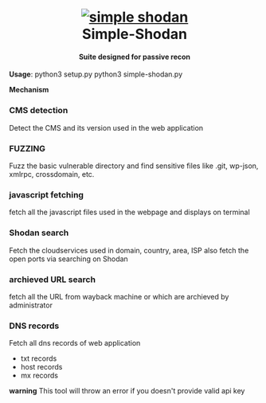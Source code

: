 <h1 align="center">
  <br>
  <a href="https://github.com/shellreaper/Simple-Shodan"><img src="https://avatars.githubusercontent.com/u/73386311?s=400&u=33f552cb4457424c7747e1342dea442be8d9481d&v=4" alt="simple shodan"></a>
  <br>
  Simple-Shodan
  <br>
</h1>

<h4 align="center">Suite designed for passive recon</h4>

**Usage**: 
python3 setup.py
python3 simple-shodan.py


**Mechanism**

### CMS detection
  Detect the CMS and its version used in the web application

### FUZZING
  Fuzz the basic vulnerable directory and find sensitive files like .git, wp-json, xmlrpc, crossdomain, etc.
  
### javascript fetching
  fetch all the javascript files used in the webpage and displays on terminal

### Shodan search
  Fetch the cloudservices used in domain, country, area, ISP also fetch the open ports via searching on Shodan
  
### archieved URL search
  fetch all the URL from wayback machine or which are archieved by administrator
  
### DNS records
 Fetch all dns records of web application 
 - txt records
 - host records
 - mx records
 
**warning**
    This tool will throw an error if you doesn't provide valid api key 
 
 